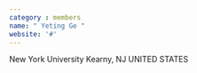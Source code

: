 ```yaml
---
category : members
name: " Yeting Ge " 
website: '#'
---
```

New York University
Kearny, NJ
UNITED STATES

